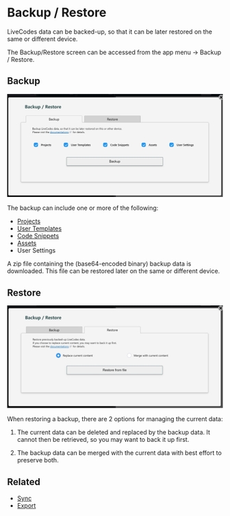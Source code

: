 # Backup / Restore

LiveCodes data can be backed-up, so that it can be later restored on the same or different device.

The Backup/Restore screen can be accessed from the app menu → Backup / Restore.

## Backup

![LiveCode Backup](../../static/img/screenshots/backup.jpg)

The backup can include one or more of the following:

- [Projects](./projects.md)
- [User Templates](./templates.md)
- [Code Snippets](./snippets.md)
- [Assets](./assets.md)
- User Settings

A zip file containing the (base64-encoded binary) backup data is downloaded. This file can be restored later on the same or different device.

## Restore

![LiveCode Restore](../../static/img/screenshots/restore.jpg)

When restoring a backup, there are 2 options for managing the current data:

1. The current data can be deleted and replaced by the backup data. It cannot then be retrieved, so you may want to back it up first.

2. The backup data can be merged with the current data with best effort to preserve both.

## Related

- [Sync](./sync.md)
- [Export](./export.md)
